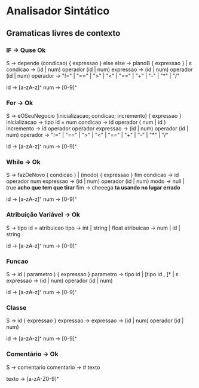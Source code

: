 # Analisador Sintático

## Gramaticas livres de contexto

### IF -> Quse Ok

S -> depende (condicao) { expressao } else
else -> planoB { expressao } | ε
condicao -> (id | num) operador (id | num)
expressao -> (id | num) operador (id | num)
operador -> "!=" | "==" | ">" | "<" | "==" | "+" | "-" | "\*" | "/"

id -> [a-zA-z]⁺
num -> [0-9]⁺

### For -> Ok

S -> eOSeuNegocio (inicializacao; condicao; incremento) { expressao }
inicializacao -> tipo id = num
condicao -> id operador ( num | id )
incremento -> id operador operador
expressao -> (id | num) operador (id | num)
operador -> "!=" | "==" | ">" | "<" | "==" | "+" | "-" | "\*" | "/"

id -> [a-zA-z]⁺
num -> [0-9]⁺

### While -> Ok

S -> fazDeNovo ( condicao ) | (modo) { expressao } fim
condicao -> id operador num
expressao -> (id | num) operador (id | num)
modo -> null | true **acho que tem que tirar**
fim -> cheeega **ta usando no lugar errado**

id -> [a-zA-z]⁺
num -> [0-9]⁺

### Atribuição Variável -> Ok

S -> tipo id = atribuicao
tipo -> int | string | float
atribuicao -> num | id | string

id -> [a-zA-z]⁺
num -> [0-9]⁺

### Funcao

S -> id ( parametro ) { expressao }
parametro -> tipo id | [tipo id , ]\* | ε
expressao -> (id | num) operador (id | num)

id -> [a-zA-z]⁺
num -> [0-9]⁺

### Classe

S -> id { expressao }
expressao -> expressao -> (id | num) operador (id | num)

id -> [a-zA-z]⁺
num -> [0-9]⁺

### Comentário -> Ok

S -> comentario
comentario -> # texto

texto -> [a-zA-Z0-9]⁺
